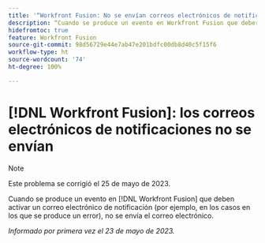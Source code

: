 ```yaml
---
title: '“Workfront Fusion: No se envían correos electrónicos de notificaciones”'
description: “Cuando se produce un evento en Workfront Fusion que debería activar un mensaje de correo electrónico de notificación (por ejemplo, en los casos en los que se produce un error), no se envía”.
hidefromtoc: true
feature: Workfront Fusion
source-git-commit: 98d56729e44e7ab47e201bdfc00db8d40c5f15f6
workflow-type: ht
source-wordcount: '74'
ht-degree: 100%

---
```



# [!DNL Workfront Fusion]: los correos electrónicos de notificaciones no se envían

>[!NOTE]
>
>Este problema se corrigió el 25 de mayo de 2023.

Cuando se produce un evento en [!DNL Workfront Fusion] que deben activar un correo electrónico de notificación (por ejemplo, en los casos en los que se produce un error), no se envía el correo electrónico.

_Informado por primera vez el 23 de mayo de 2023._

